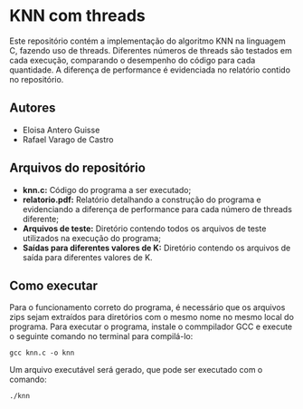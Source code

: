 # KNN com threads
Este repositório contém a implementação do algoritmo KNN na linguagem C, fazendo uso de threads. Diferentes números de threads são testados em cada execução, comparando o desempenho do código para cada quantidade. A diferença de performance é evidenciada no relatório contido no repositório.

## Autores
- Eloisa Antero Guisse
- Rafael Varago de Castro

## Arquivos do repositório
- **knn.c:** Código do programa a ser executado;
- **relatorio.pdf:** Relatório detalhando a construção do programa e evidenciando a diferença de performance para cada número de threads diferente;
- **Arquivos de teste:** Diretório contendo todos os arquivos de teste utilizados na execução do programa;
- **Saídas para diferentes valores de K:** Diretório contendo os arquivos de saída para diferentes valores de K.

## Como executar
Para o funcionamento correto do programa, é necessário que os arquivos zips sejam extraídos para diretórios com o mesmo nome no mesmo local do programa.
Para executar o programa, instale o commpilador GCC e execute o seguinte comando no terminal para compilá-lo:

    gcc knn.c -o knn

Um arquivo executável será gerado, que pode ser executado com o comando:

    ./knn


 
